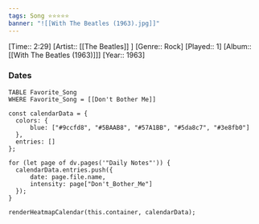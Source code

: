 ```yaml
---
tags: Song ⭐⭐⭐⭐⭐ 
banner: "![[With The Beatles (1963).jpg]]"
---
```

[Time:: 2:29]
[Artist:: [[The Beatles]] ]
[Genre:: Rock]
[Played:: 1]
[Album:: [[With The Beatles (1963)]]]
[Year:: 1963]
### Dates
````dataview
TABLE Favorite_Song
WHERE Favorite_Song = [[Don't Bother Me]]
````

  ```dataviewjs
const calendarData = { 
	colors: { 
		blue: ["#9ccfd8", "#5BAAB8", "#57A1BB", "#5da8c7", "#3e8fb0"] 
	}, 
	entries: [] 
}; 

for (let page of dv.pages('"Daily Notes"')) { 
	calendarData.entries.push({ 
		date: page.file.name, 
		intensity: page["Don't_Bother_Me"]
	}); 
} 

renderHeatmapCalendar(this.container, calendarData);
```
